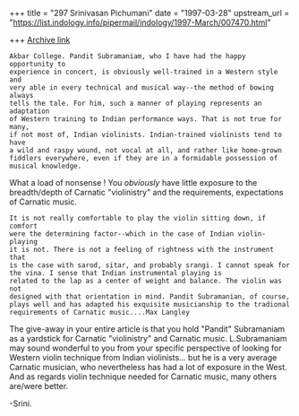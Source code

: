 +++
title = "297 Srinivasan Pichumani"
date = "1997-03-28"
upstream_url = "https://list.indology.info/pipermail/indology/1997-March/007470.html"

+++
[Archive link](https://list.indology.info/pipermail/indology/1997-March/007470.html)


	Akbar College. Pandit Subramaniam, who I have had the happy opportunity to
	experience in concert, is obviously well-trained in a Western style and
	very able in every technical and musical way--the method of bowing always
	tells the tale. For him, such a manner of playing represents an adaptation
	of Western training to Indian performance ways. That is not true for many,
	if not most of, Indian violinists. Indian-trained violinists tend to have
	a wild and raspy wound, not vocal at all, and rather like home-grown
	fiddlers everywhere, even if they are in a formidable possession of
	musical knowledge. 

What a <prefix>load of nonsense !  You *obviously* have little 
exposure to the breadth/depth of Carnatic "violinistry" and the 
requirements, expectations of Carnatic music.  

	It is not really comfortable to play the violin sitting down, if comfort 
	were the determining factor--which in the case of Indian violin-playing 
	it is not. There is not a feeling of rightness with the instrument that 
	is the case with sarod, sitar, and probably srangi. I cannot speak for 
	the vina. I sense that Indian instrumental playing is
	related to the lap as a center of weight and balance. The violin was not
	designed with that orientation in mind. Pandit Subramanian, of course,
	plays well and has adapted his exquisite musicianship to the tradional
	requirements of Carnatic music....Max Langley

The give-away in your entire article is that you hold "Pandit" 
Subramaniam as a yardstick for Carnatic "violinistry" and Carnatic 
music.  L.Subramaniam may sound wonderful to you from your specific 
perspective of looking for Western violin technique from Indian 
violinists... but he is a very average Carnatic musician, who
nevertheless has had a lot of exposure in the West.  And as regards 
violin technique needed for Carnatic music, many others are/were
better.

-Srini.




